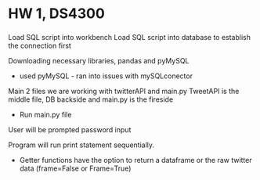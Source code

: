 # HW 1, DS4300

###

Load SQL script into workbench 
Load SQL script into database to establish the connection first 

Downloading necessary libraries, pandas and pyMySQL
- used pyMySQL - ran into issues with mySQLconector 


Main 2 files we are working with twitterAPI and main.py
TweetAPI is the middle file, DB backside and main.py is the fireside 


- Run main.py file 

User will be prompted password input

Program will run print statement sequentially.

- Getter functions have the option to return a dataframe or the raw twitter data (frame=False or Frame=True)
